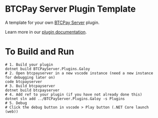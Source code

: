 # BTCPay Server Plugin Template

A template for your own [BTCPay Server](https://github.com/btcpayserver) plugin.

Learn more in our [plugin documentation](https://docs.btcpayserver.org/Development/Plugins/).

# To Build and Run
```
# 1. Build your plugin
dotnet build BTCPayServer.Plugins.Galoy
# 2. Open btcpayserver in a new vscode instance (need a new instance for debugging later on)
code btcpayserver
# 3. Build btcpayserver
dotnet build btcpayserver
# 4. Add ref to your plugin (if you have not already done this)
dotnet sln add ../BTCPayServer.Plugins.Galoy -s Plugins
# 5. Debug
# Click the debug button in vscode > Play button (.NET Core launch (web))

```

